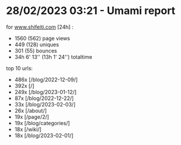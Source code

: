 # 28/02/2023 03:21 - Umami report
for www.shifeiti.com [24h] :

 - 1560 (562) page views
 - 449 (128) uniques
 - 301 (55) bounces
 - 34h 6' 13'' (13h 1' 24'') totaltime


top 10 urls:
 - 486x [/blog/2022-12-09/]
 - 392x [/]
 - 249x [/blog/2023-01-12/]
 - 87x [/blog/2022-12-22/]
 - 33x [/blog/2023-02-03/]
 - 26x [/about/]
 - 19x [/page/2/]
 - 19x [/blog/categories/]
 - 18x [/wiki/]
 - 18x [/blog/2023-02-01/]


